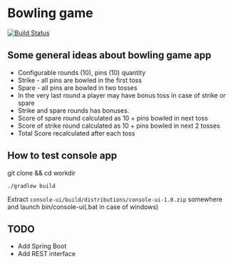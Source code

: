 Bowling game
============

[![Build Status](https://travis-ci.org/antonu17/bowling-game.svg?branch=master)](https://travis-ci.org/antonu17/bowling-game)

## Some general ideas about bowling game app

* Configurable rounds (10), pins (10) quantity
* Strike - all pins are bowled in the first toss
* Spare - all pins are bowled in two tosses
* In the very last round a player may have bonus toss in case of strike or spare
* Strike and spare rounds has bonuses.
* Score of spare round calculated as 10 + pins bowled in next toss
* Score of strike round calculated as 10 + pins bowled in next 2 tosses
* Total Score recalculated after each toss

## How to test console app

git clone && cd workdir

```
./gradlew build
```
Extract `console-ui/build/distributions/console-ui-1.0.zip` somewhere and launch bin/console-ui(.bat in case of windows)

## TODO

* Add Spring Boot
* Add REST interface
